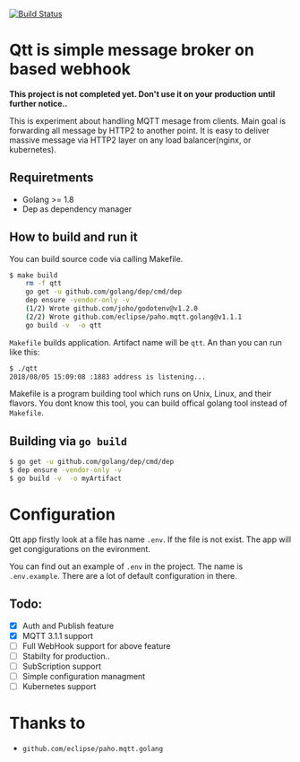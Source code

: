 [![Build Status](https://travis-ci.com/muratsplat/qtt.svg?branch=master)](https://travis-ci.com/muratsplat/qtt)
# Qtt is simple message broker on based webhook

**This project is not completed yet. Don't use it on your production until further notice..**

This is experiment about handling MQTT mesage from clients. Main goal is forwarding all message by HTTP2 to another point. It is easy to deliver massive message via HTTP2 layer on any load balancer(nginx, or kubernetes).

## Requiretments
- Golang >= 1.8
- Dep as dependency manager

## How to build and run it

You can build source code via calling Makefile.
```sh
$ make build
    rm -f qtt
    go get -u github.com/golang/dep/cmd/dep
    dep ensure -vendor-only -v
    (1/2) Wrote github.com/joho/godotenv@v1.2.0
    (2/2) Wrote github.com/eclipse/paho.mqtt.golang@v1.1.1
    go build -v  -o qtt
```
`Makefile` builds application. Artifact name will be `qtt`. An than you can run like this:
```sh
$ ./qtt
2018/08/05 15:09:08 :1883 address is listening...
```

Makefile is a program building tool which runs on Unix, Linux, and their flavors. You dont know this tool, you can build offical golang tool instead of `Makefile`.

## Building via `go build`
```sh
$ go get -u github.com/golang/dep/cmd/dep
$ dep ensure -vendor-only -v
$ go build -v  -o myArtifact
```

# Configuration
Qtt app firstly look at a file has name `.env`. If the file is not exist. The app will get congigurations on the evironment. 

You can find out an example of `.env` in the project. The name is `.env.example`. There are a lot of default configuration in there.


## Todo:
- [X] Auth and Publish feature
- [X] MQTT 3.1.1 support
- [ ] Full WebHook support for above feature
- [ ] Stabilty for production..
- [ ] SubScription support
- [ ] Simple configuration managment
- [ ] Kubernetes support

# Thanks to
- `github.com/eclipse/paho.mqtt.golang`
